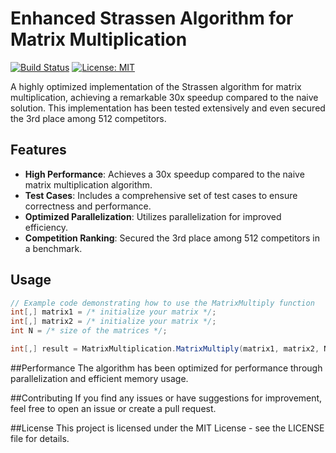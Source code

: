 # Enhanced Strassen Algorithm for Matrix Multiplication

[![Build Status](https://travis-ci.org/FadyEssam27/Enhanced-Strassen-Algorithm-for-Matrix-Multiplication.svg?branch=master)](https://travis-ci.org/FadyEssam27/Enhanced-Strassen-Algorithm-for-Matrix-Multiplication)
[![License: MIT](https://img.shields.io/badge/License-MIT-yellow.svg)](https://opensource.org/licenses/MIT)

A highly optimized implementation of the Strassen algorithm for matrix multiplication, achieving a remarkable 30x speedup compared to the naive solution. This implementation has been tested extensively and even secured the 3rd place among 512 competitors.

## Features

- **High Performance**: Achieves a 30x speedup compared to the naive matrix multiplication algorithm.
- **Test Cases**: Includes a comprehensive set of test cases to ensure correctness and performance.
- **Optimized Parallelization**: Utilizes parallelization for improved efficiency.
- **Competition Ranking**: Secured the 3rd place among 512 competitors in a benchmark.

## Usage

```csharp
// Example code demonstrating how to use the MatrixMultiply function
int[,] matrix1 = /* initialize your matrix */;
int[,] matrix2 = /* initialize your matrix */;
int N = /* size of the matrices */;

int[,] result = MatrixMultiplication.MatrixMultiply(matrix1, matrix2, N);
```
##Performance
The algorithm has been optimized for performance through parallelization and efficient memory usage.

##Contributing
If you find any issues or have suggestions for improvement, feel free to open an issue or create a pull request.

##License
This project is licensed under the MIT License - see the LICENSE file for details.
